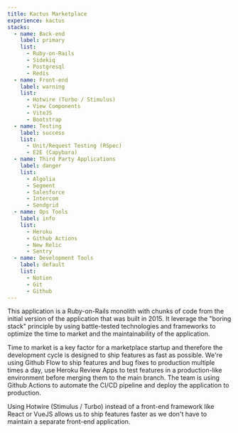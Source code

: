 ```yaml
---
title: Kactus Marketplace
experience: kactus
stacks:
  - name: Back-end
    label: primary
    list:
      - Ruby-on-Rails
      - Sidekiq
      - Postgresql
      - Redis
  - name: Front-end
    label: warning
    list:
      - Hotwire (Turbo / Stimulus)
      - View Components
      - ViteJS
      - Bootstrap
  - name: Testing
    label: success
    list:
      - Unit/Request Testing (RSpec)
      - E2E (Capybara)
  - name: Third Party Applications
    label: danger
    list:
      - Algolia
      - Segment
      - Salesforce
      - Intercom
      - Sendgrid
  - name: Ops Tools
    label: info
    list:
      - Heroku
      - Github Actions
      - New Relic
      - Sentry
  - name: Development Tools
    label: default
    list:
      - Notion
      - Git
      - Github
---
```

This application is a Ruby-on-Rails monolith with chunks of code from the initial version of the application that was built in 2015.
It leverage the "boring stack" principle by using battle-tested technologies and frameworks to optimize the time to market and the maintainability of the application.

Time to market is a key factor for a marketplace startup and therefore the development cycle is designed to ship features as fast as possible. We're using Github Flow to ship features and bug fixes to production multiple times a day, use Heroku Review Apps to test features in a production-like environment before merging them to the main branch. The team is using Github Actions to automate the CI/CD pipeline and deploy the application to production.

Using Hotwire (Stimulus / Turbo) instead of a front-end framework like React or VueJS allows us to ship features faster as we don't have to maintain a separate front-end application.
